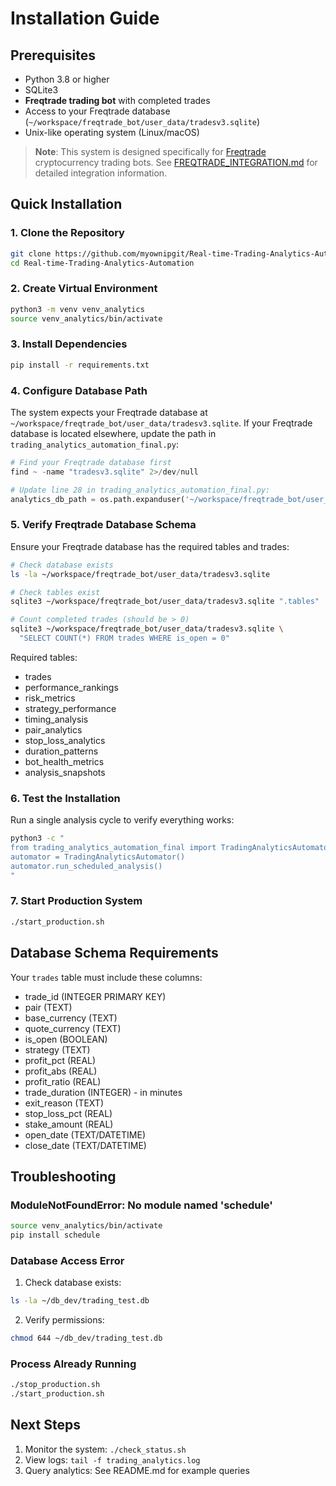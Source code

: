 # Installation Guide

## Prerequisites

- Python 3.8 or higher
- SQLite3
- **Freqtrade trading bot** with completed trades
- Access to your Freqtrade database (`~/workspace/freqtrade_bot/user_data/tradesv3.sqlite`)
- Unix-like operating system (Linux/macOS)

> **Note**: This system is designed specifically for [Freqtrade](https://github.com/freqtrade/freqtrade) cryptocurrency trading bots. See [FREQTRADE_INTEGRATION.md](FREQTRADE_INTEGRATION.md) for detailed integration information.

## Quick Installation

### 1. Clone the Repository

```bash
git clone https://github.com/myownipgit/Real-time-Trading-Analytics-Automation.git
cd Real-time-Trading-Analytics-Automation
```

### 2. Create Virtual Environment

```bash
python3 -m venv venv_analytics
source venv_analytics/bin/activate
```

### 3. Install Dependencies

```bash
pip install -r requirements.txt
```

### 4. Configure Database Path

The system expects your Freqtrade database at `~/workspace/freqtrade_bot/user_data/tradesv3.sqlite`. If your Freqtrade database is located elsewhere, update the path in `trading_analytics_automation_final.py`:

```python
# Find your Freqtrade database first
find ~ -name "tradesv3.sqlite" 2>/dev/null

# Update line 28 in trading_analytics_automation_final.py:
analytics_db_path = os.path.expanduser('~/workspace/freqtrade_bot/user_data/tradesv3.sqlite')
```

### 5. Verify Freqtrade Database Schema

Ensure your Freqtrade database has the required tables and trades:

```bash
# Check database exists
ls -la ~/workspace/freqtrade_bot/user_data/tradesv3.sqlite

# Check tables exist
sqlite3 ~/workspace/freqtrade_bot/user_data/tradesv3.sqlite ".tables"

# Count completed trades (should be > 0)
sqlite3 ~/workspace/freqtrade_bot/user_data/tradesv3.sqlite \
  "SELECT COUNT(*) FROM trades WHERE is_open = 0"
```

Required tables:
- trades
- performance_rankings
- risk_metrics
- strategy_performance
- timing_analysis
- pair_analytics
- stop_loss_analytics
- duration_patterns
- bot_health_metrics
- analysis_snapshots

### 6. Test the Installation

Run a single analysis cycle to verify everything works:

```bash
python3 -c "
from trading_analytics_automation_final import TradingAnalyticsAutomator
automator = TradingAnalyticsAutomator()
automator.run_scheduled_analysis()
"
```

### 7. Start Production System

```bash
./start_production.sh
```

## Database Schema Requirements

Your `trades` table must include these columns:
- trade_id (INTEGER PRIMARY KEY)
- pair (TEXT)
- base_currency (TEXT)
- quote_currency (TEXT)
- is_open (BOOLEAN)
- strategy (TEXT)
- profit_pct (REAL)
- profit_abs (REAL)
- profit_ratio (REAL)
- trade_duration (INTEGER) - in minutes
- exit_reason (TEXT)
- stop_loss_pct (REAL)
- stake_amount (REAL)
- open_date (TEXT/DATETIME)
- close_date (TEXT/DATETIME)

## Troubleshooting

### ModuleNotFoundError: No module named 'schedule'

```bash
source venv_analytics/bin/activate
pip install schedule
```

### Database Access Error

1. Check database exists:
```bash
ls -la ~/db_dev/trading_test.db
```

2. Verify permissions:
```bash
chmod 644 ~/db_dev/trading_test.db
```

### Process Already Running

```bash
./stop_production.sh
./start_production.sh
```

## Next Steps

1. Monitor the system: `./check_status.sh`
2. View logs: `tail -f trading_analytics.log`
3. Query analytics: See README.md for example queries